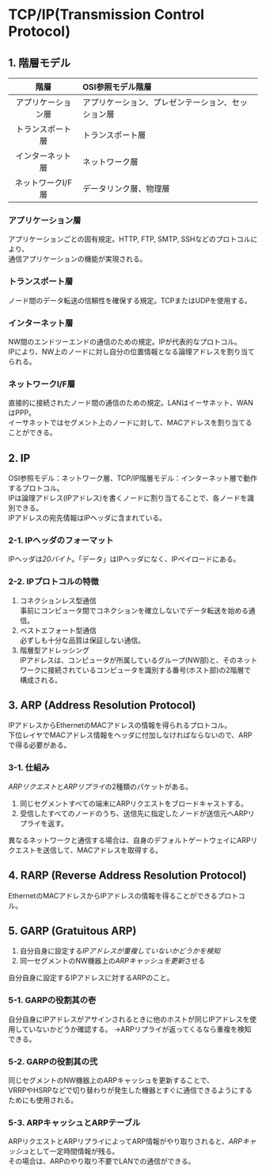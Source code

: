 # TCP/IP(Transmission Control Protocol)
## 1. 階層モデル
|          階層           |     OSI参照モデル階層                            |
|:-----------------------:|:-------------------------------------------------|
|   アプリケーション層    |アプリケーション、プレゼンテーション、セッション層|
|    トランスポート層     |トランスポート層                                  |
|    インターネット層     |ネットワーク層                                    |
|    ネットワークI/F層    |データリンク層、物理層                            |

### アプリケーション層
アプリケーションごとの固有規定。HTTP, FTP, SMTP, SSHなどのプロトコルにより、  
通信アプリケーションの機能が実現される。

### トランスポート層
ノード間のデータ転送の信頼性を確保する規定。TCPまたはUDPを使用する。

### インターネット層
NW間のエンドツーエンドの通信のための規定。IPが代表的なプロトコル。  
IPにより、NW上のノードに対し自分の位置情報となる論理アドレスを割り当てられる。

### ネットワークI/F層
直接的に接続されたノード間の通信のための規定。LANはイーサネット、WANはPPP。  
イーサネットではセグメント上のノードに対して、MACアドレスを割り当てることができる。

## 2. IP
OSI参照モデル：ネットワーク層、TCP/IP階層モデル：インターネット層で動作するプロトコル。  
IPは論理アドレス(IPアドレス)を書くノードに割り当てることで、各ノードを識別できる。  
IPアドレスの宛先情報はIPヘッダに含まれている。

### 2-1. IPヘッダのフォーマット
IPヘッダは*20バイト*。「データ」はIPヘッダになく、IPペイロードにある。

### 2-2. IPプロトコルの特徴
1. コネクションレス型通信  
事前にコンピュータ間でコネクションを確立しないでデータ転送を始める通信。  
2. ベストエフォート型通信  
必ずしも十分な品質は保証しない通信。
3. 階層型アドレッシング  
IPアドレスは、コンピュータが所属しているグループ(NW部)と、そのネットワークに接続されているコンピュータを識別する番号(ホスト部)の2階層で構成される。

## 3. ARP (Address Resolution Protocol)
IPアドレスからEthernetのMACアドレスの情報を得られるプロトコル。  
下位レイヤでMACアドレス情報をヘッダに付加しなければならないので、ARPで得る必要がある。

### 3-1. 仕組み
*ARPリクエスト*と*ARPリプライ*の2種類のパケットがある。  
1. 同じセグメントすべての端末にARPリクエストをブロードキャストする。
2. 受信したすべてのノードのうち、送信先に指定したノードが送信元へARPリプライを返す。  

異なるネットワークと通信する場合は、自身のデフォルトゲートウェイにARPリクエストを送信して、MACアドレスを取得する。  

## 4. RARP (Reverse Address Resolution Protocol)
EthernetのMACアドレスからIPアドレスの情報を得ることができるプロトコル。

## 5. GARP (Gratuitous ARP)
1. 自分自身に設定する*IPアドレスが重複していないかどうかを検知*
2. 同一セグメントのNW機器上の*ARPキャッシュを更新*させる  

自分自身に設定するIPアドレスに対するARPのこと。

### 5-1. GARPの役割其の壱
自分自身にIPアドレスがアサインされるときに他のホストが同じIPアドレスを使用していないかどうか確認する。 
→ARPリプライが返ってくるなら重複を検知できる。

### 5-2. GARPの役割其の弐
同じセグメントのNW機器上のARPキャッシュを更新することで、  
VRRPやHSRPなどで切り替わりが発生した機器とすぐに通信できるようにするためにも使用される。


### 5-3. ARPキャッシュとARPテーブル
ARPリクエストとARPリプライによってARP情報がやり取りされると、*ARPキャッシュ*として一定時間情報が残る。  
その場合は、ARPのやり取り不要でLANでの通信ができる。